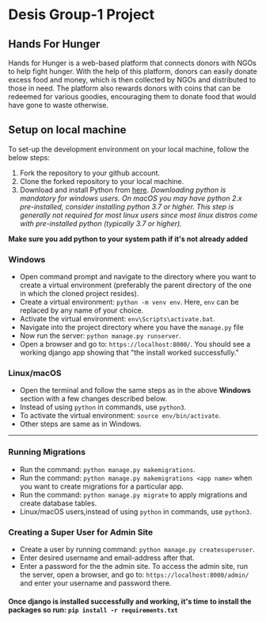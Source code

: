 # Desis Group-1 Project

## Hands For Hunger
Hands for Hunger is a web-based platform that connects donors with NGOs to help fight hunger. With the help of this platform, donors can easily donate excess food and money, which is then collected by NGOs and distributed to those in need. The platform also rewards donors with coins that can be redeemed for various goodies, encouraging them to donate food that would have gone to waste otherwise.

## Setup on local machine

To set-up the development environment on your local machine, follow the below steps:

1. Fork the repository to your github account.
2. Clone the forked repository to your local machine.
3. Download and install Python from [here](https://www.python.org/downloads/).
   _Downloading python is mandatory for windows users. On macOS you may have python 2.x pre-installed, consider installing python 3.7 or higher. This step is generally not required for most linux users since most linux distros come with pre-installed python (typically 3.7 or higher)._

**Make sure you add python to your system path if it's not already added**

### Windows

- Open command prompt and navigate to the directory where you want to create a virtual environment (preferably the parent directory of the one in which the cloned project resides).
- Create a virtual environment: `python -m venv env`. Here, `env` can be replaced by any name of your choice.
- Activate the virtual environment: `env\Scripts\activate.bat`.
- Navigate into the project directory where you have the `manage.py` file
- Now run the server: `python manage.py runserver`.
- Open a browser and go to: `https://localhost:8000/`. You should see a working django app showing that "the install worked successfully."

### Linux/macOS

- Open the terminal and follow the same steps as in the above **Windows** section with a few changes described below.
- Instead of using `python` in commands, use `python3`.
- To activate the virtual environment: `source env/bin/activate`.
- Other steps are same as in Windows.

---
### Running Migrations 

- Run the command:  `python manage.py makemigrations`.
- Run the command:  `python manage.py makemigrations <app name>` when you want to create migrations for a particular app.
- Run the command:  `python manage.py migrate` to apply migrations and create database tables.
- Linux/macOS users,instead of using `python` in commands, use `python3`.

### Creating a Super User for Admin Site

- Create a user by running command:  `python manage.py createsuperuser`.
- Enter desired username and email-address after that.
- Enter a password for the the admin site.
  To access the admin site, run the server, open a browser, and go to: `https://localhost:8000/admin/` and enter your username and password there.


#### Once django is installed successfully and working, it's time to install the packages so run: `pip install -r requirements.txt`











